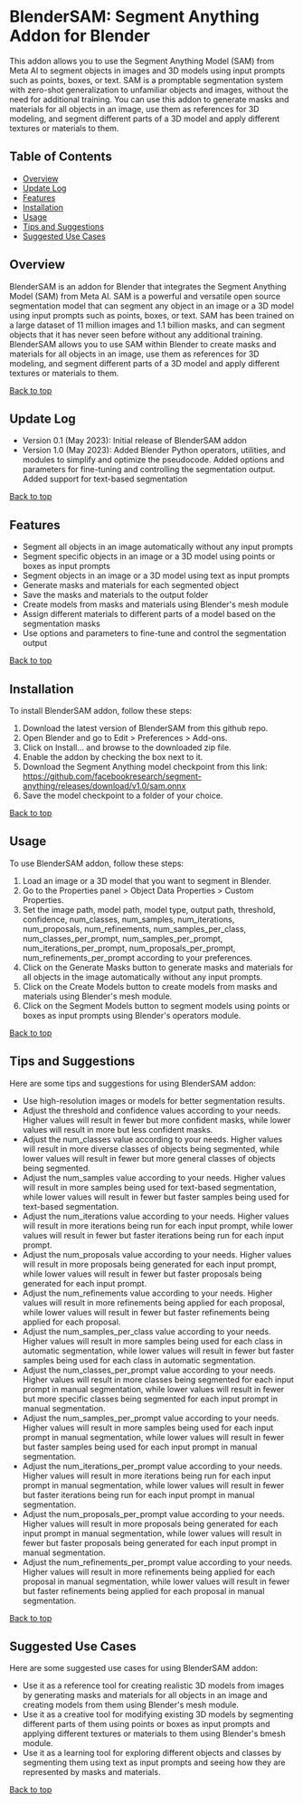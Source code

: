# BlenderSAM: Segment Anything Addon for Blender

This addon allows you to use the Segment Anything Model (SAM) from Meta AI to segment objects in images and 3D models using input prompts such as points, boxes, or text. SAM is a promptable segmentation system with zero-shot generalization to unfamiliar objects and images, without the need for additional training. You can use this addon to generate masks and materials for all objects in an image, use them as references for 3D modeling, and segment different parts of a 3D model and apply different textures or materials to them.

## Table of Contents
- [Overview](#overview)
- [Update Log](#update-log)
- [Features](#features)
- [Installation](#installation)
- [Usage](#usage)
- [Tips and Suggestions](#tips-and-suggestions)
- [Suggested Use Cases](#suggested-use-cases)

## Overview
BlenderSAM is an addon for Blender that integrates the Segment Anything Model (SAM) from Meta AI. SAM is a powerful and versatile open source segmentation model that can segment any object in an image or a 3D model using input prompts such as points, boxes, or text. SAM has been trained on a large dataset of 11 million images and 1.1 billion masks, and can segment objects that it has never seen before without any additional training. BlenderSAM allows you to use SAM within Blender to create masks and materials for all objects in an image, use them as references for 3D modeling, and segment different parts of a 3D model and apply different textures or materials to them.

[Back to top](#table-of-contents)

## Update Log
- Version 0.1 (May 2023): Initial release of BlenderSAM addon
- Version 1.0 (May 2023): Added Blender Python operators, utilities, and modules to simplify and optimize the pseudocode. Added options and parameters for fine-tuning and controlling the segmentation output. Added support for text-based segmentation

[Back to top](#table-of-contents)

## Features
- Segment all objects in an image automatically without any input prompts
- Segment specific objects in an image or a 3D model using points or boxes as input prompts
- Segment objects in an image or a 3D model using text as input prompts
- Generate masks and materials for each segmented object
- Save the masks and materials to the output folder
- Create models from masks and materials using Blender's mesh module
- Assign different materials to different parts of a model based on the segmentation masks
- Use options and parameters to fine-tune and control the segmentation output

[Back to top](#table-of-contents)

## Installation
To install BlenderSAM addon, follow these steps:

1. Download the latest version of BlenderSAM from this github repo.
2. Open Blender and go to Edit > Preferences > Add-ons.
3. Click on Install... and browse to the downloaded zip file.
4. Enable the addon by checking the box next to it.
5. Download the Segment Anything model checkpoint from this link: https://github.com/facebookresearch/segment-anything/releases/download/v1.0/sam.onnx
6. Save the model checkpoint to a folder of your choice.

[Back to top](#table-of-contents)

## Usage
To use BlenderSAM addon, follow these steps:

1. Load an image or a 3D model that you want to segment in Blender.
2. Go to the Properties panel > Object Data Properties > Custom Properties.
3. Set the image path, model path, model type, output path, threshold, confidence, num_classes, num_samples, num_iterations, num_proposals, num_refinements, num_samples_per_class, num_classes_per_prompt, num_samples_per_prompt, num_iterations_per_prompt, num_proposals_per_prompt, num_refinements_per_prompt according to your preferences.
4. Click on the Generate Masks button to generate masks and materials for all objects in the image automatically without any input prompts.
5. Click on the Create Models button to create models from masks and materials using Blender's mesh module.
6. Click on the Segment Models button to segment models using points or boxes as input prompts using Blender's operators module.

[Back to top](#table-of-contents)

## Tips and Suggestions
Here are some tips and suggestions for using BlenderSAM addon:

- Use high-resolution images or models for better segmentation results.
- Adjust the threshold and confidence values according to your needs. Higher values will result in fewer but more confident masks, while lower values will result in more but less confident masks.
- Adjust the num_classes value according to your needs. Higher values will result in more diverse classes of objects being segmented, while lower values will result in fewer but more general classes of objects being segmented.
- Adjust the num_samples value according to your needs. Higher values will result in more samples being used for text-based segmentation, while lower values will result in fewer but faster samples being used for text-based segmentation.
- Adjust the num_iterations value according to your needs. Higher values will result in more iterations being run for each input prompt, while lower values will result in fewer but faster iterations being run for each input prompt.
- Adjust the num_proposals value according to your needs. Higher values will result in more proposals being generated for each input prompt, while lower values will result in fewer but faster proposals being generated for each input prompt.
- Adjust the num_refinements value according to your needs. Higher values will result in more refinements being applied for each proposal, while lower values will result in fewer but faster refinements being applied for each proposal.
- Adjust the num_samples_per_class value according to your needs. Higher values will result in more samples being used for each class in automatic segmentation, while lower values will result in fewer but faster samples being used for each class in automatic segmentation.
- Adjust the num_classes_per_prompt value according to your needs. Higher values will result in more classes being segmented for each input prompt in manual segmentation, while lower values will result in fewer but more specific classes being segmented for each input prompt in manual segmentation.
- Adjust the num_samples_per_prompt value according to your needs. Higher values will result in more samples being used for each input prompt in manual segmentation, while lower values will result in fewer but faster samples being used for each input prompt in manual segmentation.
- Adjust the num_iterations_per_prompt value according to your needs. Higher values will result in more iterations being run for each input prompt in manual segmentation, while lower values will result in fewer but faster iterations being run for each input prompt in manual segmentation.
- Adjust the num_proposals_per_prompt value according to your needs. Higher values will result in more proposals being generated for each input prompt in manual segmentation, while lower values will result in fewer but faster proposals being generated for each input prompt in manual segmentation.
- Adjust the num_refinements_per_prompt value according to your needs. Higher values will result in more refinements being applied for each proposal in manual segmentation, while lower values will result in fewer but faster refinements being applied for each proposal in manual segmentation.

[Back to top](#table-of-contents)

## Suggested Use Cases
Here are some suggested use cases for using BlenderSAM addon:

- Use it as a reference tool for creating realistic 3D models from images by generating masks and materials for all objects in an image and creating models from them using Blender's mesh module.
- Use it as a creative tool for modifying existing 3D models by segmenting different parts of them using points or boxes as input prompts and applying different textures or materials to them using Blender's bmesh module.
- Use it as a learning tool for exploring different objects and classes by segmenting them using text as input prompts and seeing how they are represented by masks and materials.

[Back to top](#table-of-contents)

